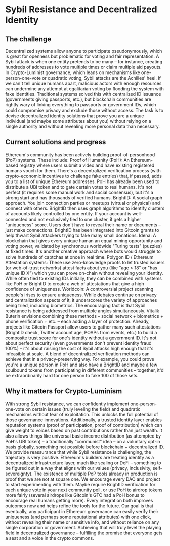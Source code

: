 # Sybil Resistance and Decentralized Identity

## The challenge
Decentralized systems allow anyone to participate pseudonymously, which is great for openness but problematic for voting and fair representation. A Sybil attack is when one entity pretends to be many – for instance, creating hundreds of addresses to vote multiple times or claim multiple aid payouts. In Crypto-Luminist governance, which leans on mechanisms like one-person-one-vote or quadratic voting, Sybil attacks are the Achilles' heel. If we can't tell unique humans apart, malicious actors with enough resources can undermine any attempt at egalitarian voting by flooding the system with fake identities. Traditional systems solved this with centralized ID issuance (governments giving passports, etc.), but blockchain communities are rightly wary of linking everything to passports or government IDs, which could compromise privacy and exclude those without access. The task is to devise decentralized identity solutions that prove you are a unique individual (and maybe some attributes about you) without relying on a single authority and without revealing more personal data than necessary.

## Current solutions and progress
Ethereum's community has been actively building proof-of-personhood (PoP) systems. These include:
Proof of Humanity (PoH): An Ethereum-based registry where users submit a video and have existing registered humans vouch for them. There's a decentralized verification process (with crypto-economic incentives to challenge fake entries) that, if passed, adds you to a list of unique Ethereum addresses. PoH has already been used to distribute a UBI token and to gate certain votes to real humans. It's not perfect (it requires some manual work and social consensus), but it's a strong start and has thousands of verified humans.
BrightID: A social graph approach. You join connection parties or meetups (virtual or physical) and connect with others. BrightID then uses graph algorithms to identify clusters of accounts likely controlled by one entity. If your account is well-connected and not exclusively tied to one cluster, it gets a higher "uniqueness" score. Users don't have to reveal their name or documents – just make connections. BrightID has been integrated into Gitcoin grants to help thwart Sybil attackers trying to fake many small donations.
Idena: A blockchain that gives every unique human an equal mining opportunity and voting power, validated by synchronous worldwide "Turing tests" (puzzles) at fixed times. It's another creative approach where bots would struggle to solve hundreds of captchas at once in real time.
Polygon ID / Ethereum Attestation systems: These use zero-knowledge proofs to let trusted issuers (or web-of-trust networks) attest facts about you (like "age > 18" or "has unique ID X") which you can prove on-chain without revealing your identity. While often tied to existing IDs initially, they can be combined with systems like PoH or BrightID to create a web of attestations that give a high confidence of uniqueness.
Worldcoin: A controversial project scanning people's irises to ensure uniqueness. While debates continue on privacy and centralization aspects of it, it underscores the variety of approaches being tried, including biometrics.
The encouraging fact is that Sybil resistance is being addressed from multiple angles simultaneously. Vitalik Buterin envisions combining these methods – social network + biometrics + phone verification + etc. – each adding a layer of protection. Already, projects like Gitcoin Passport allow users to gather many such attestations (BrightID check, Twitter account age, POAPs from events, etc.) to build a composite trust score for one's identity without a government ID. It's not about perfect security (even governments don't prevent identity fraud 100%) – it's about raising the cost of Sybil attacks high enough that it's infeasible at scale. A blend of decentralized verification methods can achieve that in a privacy-preserving way. For example, you could prove you're a unique person in PoH and also have a BrightID and maybe a few soulbound tokens from participating in different communities – together, it'd be extraordinarily hard for one person to fake 100 of those sets.

## Why it matters for Crypto-Luminism
With strong Sybil resistance, we can confidently implement one-person-one-vote on certain issues (truly leveling the field) and quadratic mechanisms without fear of exploitation. This unlocks the full potential of those governance innovations. Additionally, a trusted identity layer enables reputation systems (proof of participation, proof of contribution) which can give weight to voices based on past contributions rather than just wealth. It also allows things like universal basic income distribution (as attempted by PoH's UBI token) – a traditionally "communist" idea – on a voluntary opt-in basis globally, something not possible before blockchain + decentralized ID. We provide reassurance that while Sybil resistance is challenging, the trajectory is very positive. Ethereum's builders are treating identity as a decentralized infrastructure layer, much like scaling or DeFi – something to be figured out in a way that aligns with our values (privacy, inclusivity, self-sovereignty). The existence of multiple PoP tools already in production is proof that we are not at square one. We encourage every DAO and project to start experimenting with them. Maybe require BrightID verification for each unique vote in your next community poll, or use PoH to airdrop tokens more fairly (several airdrops like Gitcoin's GTC had a PoH bonus to encourage real humans getting more). Every integration both improves outcomes now and helps refine the tools for the future. Our goal is that eventually, any participant in Ethereum governance can easily verify their uniqueness (and perhaps some reputational attributes) with one click, without revealing their name or sensitive info, and without reliance on any single corporation or government. Achieving that will truly level the playing field in decentralized governance – fulfilling the promise that everyone gets a seat and a voice in the crypto commons. 